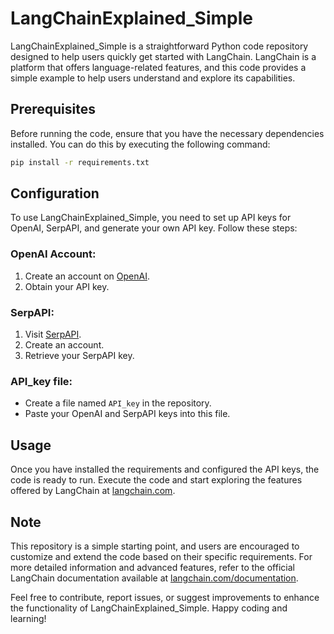 # LangChainExplained_Simple

LangChainExplained_Simple is a straightforward Python code repository designed to help users quickly get started with LangChain. LangChain is a platform that offers language-related features, and this code provides a simple example to help users understand and explore its capabilities.

## Prerequisites

Before running the code, ensure that you have the necessary dependencies installed. You can do this by executing the following command:

```bash
pip install -r requirements.txt
```
## Configuration

To use LangChainExplained_Simple, you need to set up API keys for OpenAI, SerpAPI, and generate your own API key. Follow these steps:

### OpenAI Account:

1. Create an account on [OpenAI](https://www.openai.com/).
2. Obtain your API key.

### SerpAPI:

1. Visit [SerpAPI](https://serpapi.com/).
2. Create an account.
3. Retrieve your SerpAPI key.

### API_key file:

- Create a file named `API_key` in the repository.
- Paste your OpenAI and SerpAPI keys into this file.

## Usage

Once you have installed the requirements and configured the API keys, the code is ready to run. Execute the code and start exploring the features offered by LangChain at [langchain.com](https://langchain.com/).

## Note

This repository is a simple starting point, and users are encouraged to customize and extend the code based on their specific requirements. For more detailed information and advanced features, refer to the official LangChain documentation available at [langchain.com/documentation](https://langchain.com/documentation/).

Feel free to contribute, report issues, or suggest improvements to enhance the functionality of LangChainExplained_Simple. Happy coding and learning!
